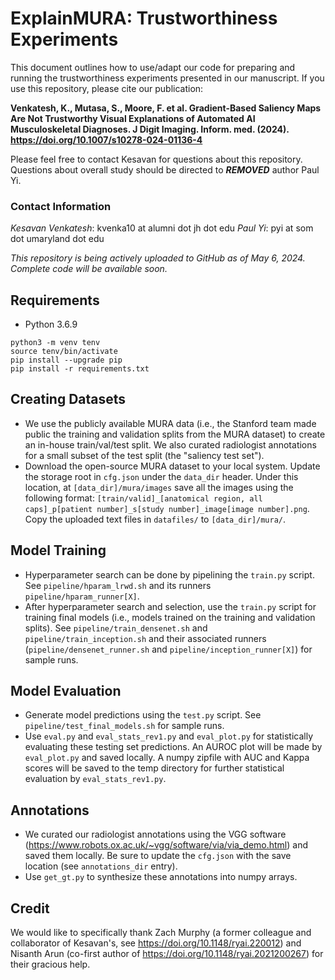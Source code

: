 # ExplainMURA: Trustworthiness Experiments

This document outlines how to use/adapt our code for preparing and running the trustworthiness experiments presented in our manuscript. If you use this repository, please cite our publication:

**Venkatesh, K., Mutasa, S., Moore, F. et al. Gradient-Based Saliency Maps Are Not Trustworthy Visual Explanations of Automated AI Musculoskeletal Diagnoses. J Digit Imaging. Inform. med. (2024). https://doi.org/10.1007/s10278-024-01136-4**

Please feel free to contact Kesavan for questions about this repository. Questions about overall study should be directed to ***REMOVED*** author Paul Yi.

### Contact Information
*Kesavan Venkatesh*: kvenka10 at alumni dot jh dot edu
*Paul Yi*: pyi at som dot umaryland dot edu

_This repository is being actively uploaded to GitHub as of May 6, 2024. Complete code will be available soon._

## Requirements
- Python 3.6.9
```
python3 -m venv tenv
source tenv/bin/activate
pip install --upgrade pip
pip install -r requirements.txt
```

## Creating Datasets
- We use the publicly available MURA data (i.e., the Stanford team made public the training and validation splits from the MURA dataset) to create an in-house train/val/test split. We also curated radiologist annotations for a small subset of the test split (the "saliency test set").
- Download the open-source MURA dataset to your local system. Update the storage root in ```cfg.json``` under the ```data_dir``` header. Under this location, at ```[data_dir]/mura/images``` save all the images using the following format: ```[train/valid]_[anatomical region, all caps]_p[patient number]_s[study number]_image[image number].png```. Copy the uploaded text files in ```datafiles/``` to ```[data_dir]/mura/```.

## Model Training
- Hyperparameter search can be done by pipelining the ```train.py``` script. See ```pipeline/hparam_lrwd.sh``` and its runners ```pipeline/hparam_runner[X]```.
- After hyperparameter search and selection, use the ```train.py``` script for training final models (i.e., models trained on the training and validation splits). See ```pipeline/train_densenet.sh``` and ```pipeline/train_inception.sh``` and their associated runners (```pipeline/densenet_runner.sh``` and ```pipeline/inception_runner[X]```) for sample runs.

## Model Evaluation
- Generate model predictions using the ```test.py``` script. See ```pipeline/test_final_models.sh``` for sample runs.
- Use ```eval.py``` and ```eval_stats_rev1.py``` and ```eval_plot.py``` for statistically evaluating these testing set predictions. An AUROC plot will be made by ```eval_plot.py``` and saved locally. A numpy zipfile with AUC and Kappa scores will be saved to the temp directory for further statistical evaluation by ```eval_stats_rev1.py```.

## Annotations
- We curated our radiologist annotations using the VGG software (https://www.robots.ox.ac.uk/~vgg/software/via/via_demo.html) and saved them locally. Be sure to update the ```cfg.json``` with the save location (see ```annotations_dir``` entry).
- Use ```get_gt.py``` to synthesize these annotations into numpy arrays.

## Credit
We would like to specifically thank Zach Murphy (a former colleague and collaborator of Kesavan's, see https://doi.org/10.1148/ryai.220012) and Nisanth Arun (co-first author of https://doi.org/10.1148/ryai.2021200267) for their gracious help.
